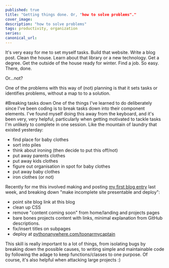 ```yaml
---
published: true
title: "Getting things done. Or, "how to solve problems"."
cover_image:
description: "how to solve problems"
tags: productivity, organization
series:
canonical_url:
---
```


It's very easy for me to set myself tasks. Build that website. Write a blog post. Clean the house. Learn about that library or a new technology. Get a degree. Get the outside of the house ready for winter. Find a job. So easy. There, done. 

Or...not? 

One of the problems with this way of (not) planning is that it sets tasks or identifies problems, without a map to to a solution.

#Breaking tasks down
One of the things I've learned to do deliberately since I've been coding is to break tasks down into their component elements. I've found myself doing this away from the keyboard, and it's been very, very helpful, particularly when getting motivated to tackle tasks I'm unlikely to complete in one session. Like the mountain of laundry that existed yesterday: 
  - find place for baby clothes
  - sort into piles
  - think about ironing (then decide to put this off/not)
  - put away parents clothes
  - put away kids clothes 
  - figure out organisation in spot for baby clothes
  - put away baby clothes
  - iron clothes (or not)

Recently for me this involved making and posting [my first blog entry](https://dev.to/toonarmycaptain/hello-world-ke6) last week, and breaking down "make incomplete site presentable and deploy":
 - point site blog link at this blog
 - clean up CSS
 - remove "content coming soon" from home/landing and projects pages
 - bare bones projects content with links, minimal explanation from GitHub descriptions.
 - fix/insert titles on subpages
 - deploy at [pythonanywhere.com/toonarmycaptain](https://toonarmycaptain.pythonanywhere.com/home/)


This skill is really important to a lot of things, from isolating bugs by breaking down the possible causes, to writing simple and maintainable code by following the adage to keep functions/classes to one purpose. Of course, it's also helpful when attacking large projects :)

